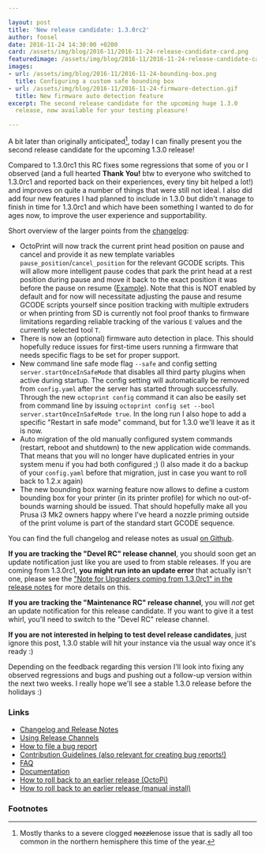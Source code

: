 ```yaml
---

layout: post
title: 'New release candidate: 1.3.0rc2'
author: foosel
date: 2016-11-24 14:30:00 +0200
card: /assets/img/blog/2016-11/2016-11-24-release-candidate-card.png
featuredimage: /assets/img/blog/2016-11/2016-11-24-release-candidate-card.png
images:
- url: /assets/img/blog/2016-11/2016-11-24-bounding-box.png
  title: Configuring a custom safe bounding box
- url: /assets/img/blog/2016-11/2016-11-24-firmware-detection.gif
  title: New firmware auto detection feature
excerpt: The second release candidate for the upcoming huge 1.3.0
  release, now available for your testing pleasure!

---
```


A bit later than originally anticipated[^1], today I can finally present
you the second release candidate for the upcoming 1.3.0 release!

Compared to 1.3.0rc1 this RC fixes some regressions that some of you
or I observed (and a full hearted **Thank You!** btw to everyone who switched
to 1.3.0rc1 and reported back on their experiences, every tiny bit helped
a lot!) and improves on quite a number of things that were still not
ideal. I also did add four new features I had planned to include in
1.3.0 but didn't manage to finish in time for 1.3.0rc1 and which have
been something I wanted to do for ages now, to improve the user experience
and supportability.

Short overview of the larger points from the [changelog](https://github.com/foosel/OctoPrint/releases/tag/1.3.0rc2):

  * OctoPrint will now track the current print head position on pause and 
    cancel and provide it as new template variables 
    ``pause_position``/``cancel_position`` for the relevant GCODE scripts. 
    This will allow more intelligent pause codes that park the print head 
    at a rest position during pause and move it back to the exact position 
    it was before the pause on resume 
    ([Example](https://gist.github.com/foosel/1c09e269b1c0bb7a471c20eef50c8d3e)). 
    Note that this is NOT enabled by default and for now will necessitate 
    adjusting the pause and resume GCODE scripts yourself since position 
    tracking with multiple extruders or when printing from SD is currently 
    not fool proof thanks to firmware limitations regarding reliable 
    tracking of the various ``E`` values and the currently selected 
    tool ``T``.
  * There is now an (optional) firmware auto detection in place. This 
    should hopefully reduce issues for first-time users running
    a firmware that needs specific flags to be set for proper
    support.
  * New command line safe mode flag ``--safe`` and config setting 
    ``server.startOnceInSafeMode`` that disables all third party plugins when 
    active during startup. The config setting will automatically be removed from 
    `config.yaml` after the server has started through successfully.
    Through the new ``octoprint config`` command it can also be easily
    set from command line by issuing ``octoprint config set --bool server.startOnceInSafeMode true``.
    In the long run I also hope to add a specific "Restart in safe mode"
    command, but for 1.3.0 we'll leave it as it is now.
  * Auto migration of the old manually configured system commands
    (restart, reboot and shutdown) to the new application wide commands.
    That means that you will no longer have duplicated entries in your
    system menu if you had both configured ;) (I also made it do a 
    backup of your `config.yaml` before that migration, just in case
    you want to roll back to 1.2.x again)
  * The new bounding box warning feature now allows to define a custom
    bounding box for your printer (in its printer profile) for which no
    out-of-bounds warning should be issued. That should hopefully make all
    you Prusa i3 Mk2 owners happy where I've heard a nozzle priming
    outside of the print volume is part of the standard start GCODE
    sequence.

You can find the full changelog and release notes as usual 
[on Github](https://github.com/foosel/OctoPrint/releases/tag/1.3.0rc2).

**If you are tracking the "Devel RC" release channel**, you
should soon get an update notification just like you are used to from
stable releases. If you are coming from 1.3.0rc1, **you might run into
an update error** that actually isn't one, please see the 
["Note for Upgraders coming from 1.3.0rc1" in the release notes](https://github.com/foosel/OctoPrint/releases/tag/1.3.0rc2) 
for more details on this.

**If you are tracking the "Maintenance RC" release channel**, you will
*not* get an update notification for this release candidate. If you want
to give it a test whirl, you'll need to switch to the "Devel RC" release
channel.

**If you are not interested in helping to test devel release candidates**, just
ignore this post, 1.3.0 stable will hit your instance via the usual
way once it's ready :)

Depending on the feedback regarding this version I'll look into fixing 
any observed regressions and bugs and pushing out a follow-up version 
within the next two weeks. I really hope we'll see a stable 1.3.0 release
before the holidays :)

### Links

  * [Changelog and Release Notes](https://github.com/foosel/OctoPrint/releases/tag/1.3.0rc2)
  * [Using Release Channels](https://github.com/foosel/OctoPrint/wiki/Using-Release-Channels)
  * [How to file a bug report](https://github.com/foosel/OctoPrint/blob/master/CONTRIBUTING.md#how-to-file-a-bug-report)
  * [Contribution Guidelines (also relevant for creating bug reports!)](https://github.com/foosel/OctoPrint/blob/master/CONTRIBUTING.md)
  * [FAQ](https://github.com/foosel/OctoPrint/wiki/FAQ)
  * [Documentation](http://docs.octoprint.org/)
  * [How to roll back to an earlier release (OctoPi)](https://github.com/foosel/OctoPrint/wiki/FAQ#how-can-i-revert-to-an-older-version-of-the-octoprint-installation-on-my-octopi-image)
  * [How to roll back to an earlier release (manual install)](https://github.com/foosel/OctoPrint/wiki/FAQ#how-can-i-roll-back-to-an-earlier-version-after-an-update)

### Footnotes

  [^1]: Mostly thanks to a severe clogged <s>nozzle</s>nose issue that 
        is sadly all too common in the northern hemisphere this time of 
        the year.
